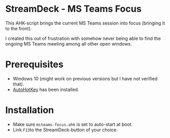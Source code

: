 # StreamDeck - MS Teams Focus

This AHK-script brings the current MS Teams session into focus (bringing it to the front).

I created this out of frustration with somehow never being able to find the ongoing MS Teams meeting among all other open windows.

# Prerequisites

- Windows 10 (might work on previous versions but I have not verified that).
- [AutoHotKey](https://www.autohotkey.com/) has been installed.

# Installation

- Make sure `msteams-focus.ahk` is set to auto-start at boot.
- Link `F13`to the StreamDeck-button of your choice.
